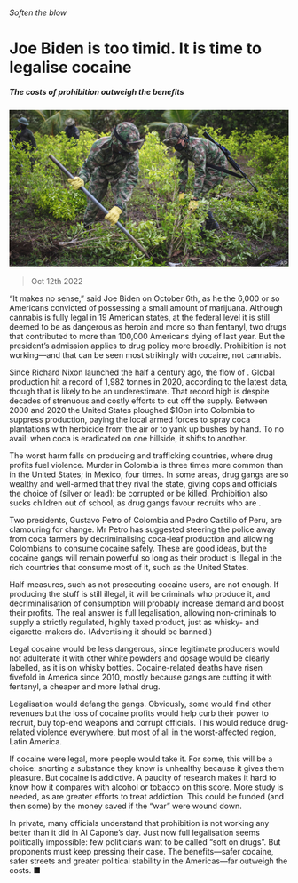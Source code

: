 ###### Soften the blow

# Joe Biden is too timid. It is time to legalise cocaine 

##### The costs of prohibition outweigh the benefits 

![image](images/20221015_LDP001.jpg) 

> Oct 12th 2022 

“It makes no sense,” said Joe Biden on October 6th, as he  the 6,000 or so Americans convicted of possessing a small amount of marijuana. Although cannabis is fully legal in 19 American states, at the federal level it is still deemed to be as dangerous as heroin and more so than fentanyl, two drugs that contributed to more than 100,000 Americans dying of  last year. But the president’s admission applies to drug policy more broadly. Prohibition is not working—and that can be seen most strikingly with cocaine, not cannabis. 

Since Richard Nixon launched the  half a century ago, the flow of . Global production hit a record of 1,982 tonnes in 2020, according to the latest data, though that is likely to be an underestimate. That record high is despite decades of strenuous and costly efforts to cut off the supply. Between 2000 and 2020 the United States ploughed $10bn into Colombia to suppress production, paying the local armed forces to spray coca plantations with herbicide from the air or to yank up bushes by hand. To no avail: when coca is eradicated on one hillside, it shifts to another. 

The worst harm falls on producing and trafficking countries, where drug profits fuel violence. Murder in Colombia is three times more common than in the United States; in Mexico, four times. In some areas, drug gangs are so wealthy and well-armed that they rival the state, giving cops and officials the choice of  (silver or lead): be corrupted or be killed. Prohibition also sucks children out of school, as drug gangs favour recruits who are  . 

Two presidents, Gustavo Petro of Colombia and Pedro Castillo of Peru, are clamouring for change. Mr Petro has suggested steering the police away from coca farmers by decriminalising coca-leaf production and allowing Colombians to consume cocaine safely. These are good ideas, but the cocaine gangs will remain powerful so long as their product is illegal in the rich countries that consume most of it, such as the United States. 

Half-measures, such as not prosecuting cocaine users, are not enough. If producing the stuff is still illegal, it will be criminals who produce it, and decriminalisation of consumption will probably increase demand and boost their profits. The real answer is full legalisation, allowing non-criminals to supply a strictly regulated, highly taxed product, just as whisky- and cigarette-makers do. (Advertising it should be banned.)

Legal cocaine would be less dangerous, since legitimate producers would not adulterate it with other white powders and dosage would be clearly labelled, as it is on whisky bottles. Cocaine-related deaths have risen fivefold in America since 2010, mostly because gangs are cutting it with fentanyl, a cheaper and more lethal drug.

Legalisation would defang the gangs. Obviously, some would find other revenues but the loss of cocaine profits would help curb their power to recruit, buy top-end weapons and corrupt officials. This would reduce drug-related violence everywhere, but most of all in the worst-affected region, Latin America.

If cocaine were legal, more people would take it. For some, this will be a choice: snorting a substance they know is unhealthy because it gives them pleasure. But cocaine is addictive. A paucity of research makes it hard to know how it compares with alcohol or tobacco on this score. More study is needed, as are greater efforts to treat addiction. This could be funded (and then some) by the money saved if the “war” were wound down.

In private, many officials understand that prohibition is not working any better than it did in Al Capone’s day. Just now full legalisation seems politically impossible: few politicians want to be called “soft on drugs”. But proponents must keep pressing their case. The benefits—safer cocaine, safer streets and greater political stability in the Americas—far outweigh the costs. ■


